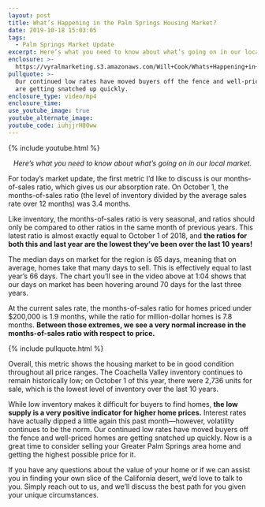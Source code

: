```yaml
---
layout: post
title: What’s Happening in the Palm Springs Housing Market?
date: 2019-10-18 15:03:05
tags:
  - Palm Springs Market Update
excerpt: Here’s what you need to know about what’s going on in our local market.
enclosure: >-
  https://vyralmarketing.s3.amazonaws.com/Will+Cook/Whats+Happening+in+the+Palm+Springs+Housing+Market_.mp4
pullquote: >-
  Our continued low rates have moved buyers off the fence and well-priced homes
  are getting snatched up quickly.
enclosure_type: video/mp4
enclosure_time:
use_youtube_image: true
youtube_alternate_image:
youtube_code: iuhjjrH80ww
---
```


{% include youtube.html %}

<p style="text-align:center;"><em>Here’s what you need to know about what’s going on in our local market.</em></p>

For today’s market update, the first metric I’d like to discuss is our months-of-sales ratio, which gives us our absorption rate. On October 1, the months-of-sales ratio (the level of inventory divided by the average sales rate over 12 months) was 3.4 months.

Like inventory, the months-of-sales ratio is very seasonal, and ratios should only be compared to other ratios in the same month of previous years. This latest ratio is almost exactly equal to October 1 of 2018, and **the ratios for both this and last year are the lowest they’ve been over the last 10 years\!**

The median days on market for the region is 65 days, meaning that on average, homes take that many days to sell. This is effectively equal to last year’s 66 days. The chart you’ll see in the video above at 1:04 shows that our days on market has been hovering around 70 days for the last three years.

At the current sales rate, the months-of-sales ratio for homes priced under $200,000 is 1.9 months, while the ratio for million-dollar homes is 7.8 months. **Between those extremes, we see a very normal increase in the months-of-sales ratio with respect to price.**

{% include pullquote.html %}

Overall, this metric shows the housing market to be in good condition throughout all price ranges. The Coachella Valley inventory continues to remain historically low; on October 1 of this year, there were 2,736 units for sale, which is the lowest level of inventory over the last 10 years.

While low inventory makes it difficult for buyers to find homes, **the low supply is a very positive indicator for higher home prices.** Interest rates have actually dipped a little again this past month—however, volatility continues to be the norm. Our continued low rates have moved buyers off the fence and well-priced homes are getting snatched up quickly. Now is a great time to consider selling your Greater Palm Springs area home and getting the highest possible price for it.

If you have any questions about the value of your home or if we can assist you in finding your own slice of the California desert, we’d love to talk to you. Simply reach out to us, and we’ll discuss the best path for you given your unique circumstances.